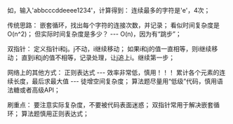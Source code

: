 如，输入'abbcccddeeee1234'，计算得到：
连续最多的字符是'e'，4次；

传统思路：
    嵌套循环，找出每个字符的连接次数，并记录；
    看似时间复杂度是O(n^2)；
    但实际时间复杂度是多少？ --- O(n)，因为有“跳步”；

双指针：
    定义指针i和j。j不动，i继续移动；
    如果i和j的值一直相等，则i继续移动；
    直到i和j的值不相等，记录处理，让j追上i。继续第一步；

网络上的其他方式：
    正则表达式 --- 效率非常低，慎用！！！
    累计各个元素的连续长度，最后求最大值 --- 徒增空间复杂度；
    算法题尽量用“低级”代码，慎用语法糖或者高级API；

刷重点：
    要注意实际复杂度，不要被代码表面迷惑；
    双指针常用于解决嵌套循环；
    算法题慎用正则表达式；
